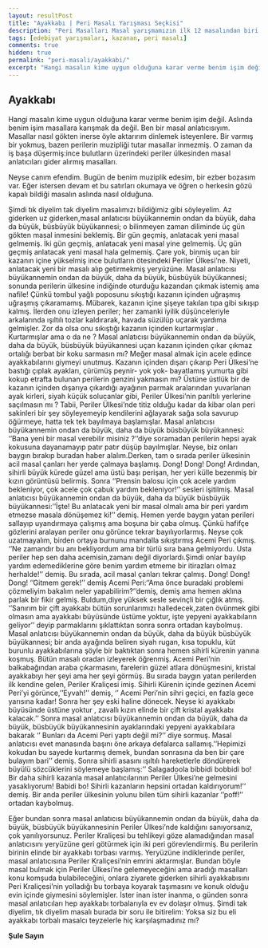 ```yaml
---
layout: resultPost
title: "Ayakkabı | Peri Masalı Yarışması Seçkisi"
description: "Peri Masalları Masal yarışmamızın ilk 12 masalından biri Şule Sayın'ın kaleminden..."
tags: [edebiyat yarışmaları, kazanan, peri masalı]
comments: true
hidden: true
permalink: "peri-masali/ayakkabi/"
excerpt: "Hangi masalın kime uygun olduğuna karar verme benim işim değil. Aslında benim işim masallara karışmak da değil. Ben bir masal anlatıcısıyım. Masallar nasıl gökten inerse öyle aktarırım dinlemek isteyenlere. Bir varmış bir yokmuş, bazen perilerin muzipliği tutar masallar inmezmiş. O zaman da iş başa düşermiş:ince bulutların üzerindeki periler ülkesinden masal anlatıcıları gider alırmış masalları."
---
```


## Ayakkabı

Hangi masalın kime uygun olduğuna karar verme benim işim değil. Aslında benim işim masallara karışmak da değil. Ben bir masal anlatıcısıyım. Masallar nasıl gökten inerse öyle aktarırım dinlemek isteyenlere. Bir varmış bir yokmuş, bazen perilerin muzipliği tutar masallar inmezmiş. O zaman da iş başa düşermiş:ince bulutların üzerindeki periler ülkesinden masal anlatıcıları gider alırmış masalları.  

Neyse canım efendim. Bugün de benim muziplik edesim, bir ezber bozasım var. Eğer istersen devam et bu satırları okumaya ve öğren o herkesin gözü kapalı bildiği masalın aslında nasıl olduğuna.  

Şimdi tık diyelim tak diyelim masalımızı bildiğimiz gibi söyleyelim. Az giderken uz giderken,masal anlatıcısı büyükannemin ondan da büyük, daha da büyük, büsbüyük büyükannesi; o bilinmeyen zaman diliminde üç gün gökten masal inmesini beklemiş. Bir gün geçmiş, anlatacak yeni masal gelmemiş. İki gün geçmiş, anlatacak yeni masal yine gelmemiş. Üç gün geçmiş anlatacak yeni masal hala gelmemiş. Çare yok, binmiş uçan bir kazanın içine yükselmiş ince bulutların ötesindeki Periler Ülkesi’ne. Niyeti, anlatacak yeni bir masalı alıp getirmekmiş yeryüzüne. Masal anlatıcısı büyükannemin ondan da büyük, daha da büyük, büsbüyük büyükannesi; sonunda perilerin ülkesine indiğinde oturduğu kazandan çıkmak istemiş ama nafile! Çünkü tombul yağlı poposunu sıkıştığı kazanın içinden uğraşmış uğraşmış çıkaramamış. Mübarek, kazanın içine şişeye takılan tıpa gibi sıkışıp kalmış. İlerden onu izleyen periler; her zamanki iyilik düşünceleriyle arkalarında ışıltılı tozlar kaldırarak, havada süzülüp uçarak yardıma gelmişler. Zor da olsa onu sıkıştığı kazanın içinden kurtarmışlar . Kurtarmışlar ama o da ne ? Masal anlatıcısı büyükannemin ondan da büyük, daha da büyük, büsbüyük büyükannesi uçan kazanın içinden çıkar çıkmaz ortalığı berbat bir koku sarmasın mı? Meğer masal almak için acele edince ayakkabılarını giymeyi unutmuş. Kazanın içinden dışarı çıkarıp Peri Ülkesi’ne bastığı çıplak ayakları, çürümüş peynir- yok yok- bayatlamış yumurta gibi kokup etrafta bulunan perilerin genzini yakmasın mı? Üstüne üstlük bir de kazanın içinden dışarıya çıkardığı ayağının parmak aralarından yuvarlanan ayak kirleri, siyah küçük solucanlar gibi, Periler Ülkesi’nin parıltılı yerlerine saçılmasın mı ? Tabii, Periler Ülkesi’nde titiz olduğu kadar da kibar olan peri sakinleri bir şey söyleyemeyip kendilerini ağlayarak sağa sola savurup öğürmeye, hatta tek tek bayılmaya başlamışlar. Masal anlatıcısı büyükannemin ondan da büyük, daha da büyük büsbüyük büyükannesi: ‘’Bana yeni bir masal verebilir misiniz ?’’diye soramadan perilerin hepsi ayak kokusuna dayanamayıp patır patır düşüp bayılmışlar. Neyse, biz onları baygın bırakıp buradan haber alalım.Derken, tam o sırada periler ülkesinin acil masal çanları her yerde çalmaya başlamış. Dong! Dong! Dong! Ardından, sihirli büyük kürede güzel ama üstü başı perişan, her yeri külle bezenmiş bir kızın görüntüsü belirmiş. Sonra ‘’Prensin balosu için çok acele yardım bekleniyor, çok acele çok çabuk yardım bekleniyor!’’ sesleri işitilmiş. Masal anlatıcısı büyükannemin ondan da büyük, daha da büyük büsbüyük büyükannesi:’’İşte! Bu anlatacak yeni bir masal olmalı ama bir peri yardım etmezse masala dönüşemez ki!’’ demiş. Hemen yerde baygın yatan perileri sallayıp uyandırmaya çalışmış ama boşuna bir çaba olmuş. Çünkü hafifçe gözlerini aralayan periler onu görünce tekrar bayılıyorlarmış. Neyse çok uzatmayalım, birden ortaya burnunu mandalla sıkıştırmış Acemi Peri çıkmış. ‘’Ne zamandır bu anı bekliyordum ama bir türlü sıra bana gelmiyordu. Usta periler hep sen daha acemisin,zamanı değil diyorlardı.Şimdi onlar bayılıp yardım edemediklerine göre benim yardım etmeme bir itirazları olmaz herhalde!’’ demiş. Bu sırada, acil masal çanları tekrar çalmış. Dong! Dong! Dong! ‘’Gitmem gerek!’’ demiş Acemi Peri:‘’Ama önce buradaki problemi çözmeliyim bakalım neler yapabilirim?’’demiş, demiş ama hemen aklına parlak bir fikir gelmiş. Buldum,diye yüksek sesle sevinçli bir çığlık atmış. ‘’Sanırım bir çift ayakkabı bütün sorunlarımızı halledecek,zaten övünmek gibi olmasın ama ayakkabı büyüsünde üstüme yoktur, işte yepyeni ayakkabıların geliyor’’ deyip parmaklarını şıklattıktan sonra sonra ortadan kaybolmuş. Masal anlatıcısı büyükannemin ondan da büyük, daha da büyük büsbüyük büyükannesi; bir anda ayağında beliren siyah rugan, kısa topuklu, küt burunlu ayakkabılarına şöyle bir baktıktan sonra hemen sihirli kürenin yanına koşmuş. Bütün masalı oradan izleyerek öğrenmiş. Acemi Peri’nin balkabağından araba çıkarmasını, farelerin güzel atlara dönüşmesini, kristal ayakkabıyı her şeyi ama her şeyi görmüş. Bu sırada baygın yatan perilerden ilk kendine gelen, Periler Kraliçesi imiş. Sihirli Kürenin içinde gezinen Acemi Peri’yi görünce,’’Eyvah!’’ demiş, ‘’ Acemi Peri’nin sihri geçici, en fazla gece yarısına kadar! Sonra her şey eski haline dönecek. Neyse ki ayakkabı büyüsünde üstüne yoktur , zavallı kızın elinde bir çift kristal ayakkabı kalacak.’’ Sonra masal anlatıcısı büyükannemin ondan da büyük, daha da büyük, büsbüyük büyükannesinin ayaklarındaki yepyeni ayakkabılara bakarak ‘’ Bunları da Acemi Peri yaptı değil mi?’’ diye sormuş. Masal anlatıcısı evet manasında başını öne arkaya defalarca sallamış.’’Hepimizi kokudan bu sayede kurtarmış demek, bundan sonrasına da ben bir çare bulayım bari’’ demiş. Sonra sihirli asasını ışıltılı hareketlerle döndürerek büyülü sözcüklerini söylemeye başlamış:’’ Salagadoola bibbidi bobbidi bo! Bir daha sihirli kazanla masal anlatıcılarının Periler Ülkesi’ne gelmesini yasaklıyorum! Babidi bo! Sihirli kazanların hepsini ortadan kaldırıyorum!’’ demiş. Bir anda periler ülkesinin yolunu bilen tüm sihirli kazanlar ‘’poff!’’ ortadan kaybolmuş.  

Eğer bundan sonra masal anlatıcısı büyükannemin ondan da büyük, daha da büyük, büsbüyük büyükannesinin Periler Ülkesi’nde kaldığını sanıyorsanız, çok yanılıyorsunuz. Periler Kraliçesi bu tehlikeyi göze alamadığından masal anlatıcısını yeryüzüne geri götürmek için iki peri görevlendirmiş. Bu perilerin birinin elinde bir ayakkabı torbası varmış. Yeryüzüne indiklerinde periler, masal anlatıcısına Periler Kraliçesi’nin emrini aktarmışlar. Bundan böyle masal bulmak için Periler Ülkesi’ne gelemeyeceğini ama aradığı masalları konu komşuda bulabileceğini, onlara ziyarete giderken sihirli ayakkabısını Peri Kraliçesi’nin yolladığı bu torbaya koyarak taşımasını ve konuk olduğu evin içinde giymesini söylemişler. İster inan ister inanma, o günden sonra masal anlatıcıları hep ayakkabı torbalarıyla ev ev dolaşır olmuş. Şimdi tak diyelim, tık diyelim masalı burada bir soru ile bitirelim: Yoksa siz bu eli ayakkabı torbalı masalcı teyzelerle hiç karşılaşmadınız mı?  

**Şule Sayın**

